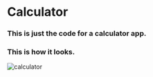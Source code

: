 # Calculator
### This is just the code for a calculator app.

### This is how it looks.
![calculator](https://user-images.githubusercontent.com/106109451/179881028-5319e110-be63-4d18-82c6-1cfee11db7b2.png)
